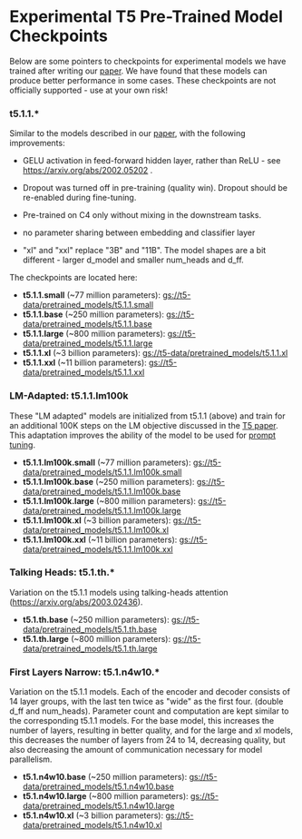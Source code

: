 # Experimental T5 Pre-Trained Model Checkpoints

Below are some pointers to checkpoints for experimental models we have trained after writing our [paper][paper].
We have found that these models can produce better performance in some cases.
These checkpoints are not officially supported - use at your own risk!

### t5.1.1.*

Similar to the models described in our [paper][paper], with the following improvements:

*  GELU activation in feed-forward hidden layer, rather than ReLU - see https://arxiv.org/abs/2002.05202 .

* Dropout was turned off in pre-training (quality win).  Dropout should be re-enabled during fine-tuning.

* Pre-trained on C4 only without mixing in the downstream tasks.

* no parameter sharing between embedding and classifier layer

* "xl" and "xxl" replace "3B" and "11B".  The model shapes are a bit different - larger d_model and smaller num_heads and d_ff.

The checkpoints are located here:

* **t5.1.1.small** (~77 million parameters): [gs://t5-data/pretrained_models/t5.1.1.small](https://console.cloud.google.com/storage/browser/t5-data/pretrained_models/t5.1.1.small/)
* **t5.1.1.base** (~250 million parameters): [gs://t5-data/pretrained_models/t5.1.1.base](https://console.cloud.google.com/storage/browser/t5-data/pretrained_models/t5.1.1.base/)
* **t5.1.1.large** (~800 million parameters): [gs://t5-data/pretrained_models/t5.1.1.large](https://console.cloud.google.com/storage/browser/t5-data/pretrained_models/t5.1.1.large/)
* **t5.1.1.xl** (~3 billion parameters): [gs://t5-data/pretrained_models/t5.1.1.xl](https://console.cloud.google.com/storage/browser/t5-data/pretrained_models/t5.1.1.xl/)
* **t5.1.1.xxl** (~11 billion parameters): [gs://t5-data/pretrained_models/t5.1.1.xxl](https://console.cloud.google.com/storage/browser/t5-data/pretrained_models/t5.1.1.xxl/)

### LM-Adapted: t5.1.1.lm100k

These "LM adapted" models are initialized from t5.1.1 (above) and train for an
additional 100K steps on the LM objective discussed in the [T5 paper][paper].
This adaptation improves the ability of the model to be used for [prompt
tuning](https://arxiv.org/abs/2104.08691).

* **t5.1.1.lm100k.small** (~77 million parameters): [gs://t5-data/pretrained_models/t5.1.1.lm100k.small](https://console.cloud.google.com/storage/browser/t5-data/pretrained_models/t5.1.1.lm100k.small/)
* **t5.1.1.lm100k.base** (~250 million parameters): [gs://t5-data/pretrained_models/t5.1.1.lm100k.base](https://console.cloud.google.com/storage/browser/t5-data/pretrained_models/t5.1.1.lm100k.base/)
* **t5.1.1.lm100k.large** (~800 million parameters): [gs://t5-data/pretrained_models/t5.1.1.lm100k.large](https://console.cloud.google.com/storage/browser/t5-data/pretrained_models/t5.1.1.lm100k.large/)
* **t5.1.1.lm100k.xl** (~3 billion parameters): [gs://t5-data/pretrained_models/t5.1.1.lm100k.xl](https://console.cloud.google.com/storage/browser/t5-data/pretrained_models/t5.1.1.lm100k.xl/)
* **t5.1.1.lm100k.xxl** (~11 billion parameters): [gs://t5-data/pretrained_models/t5.1.1.lm100k.xxl](https://console.cloud.google.com/storage/browser/t5-data/pretrained_models/t5.1.1.lm100k.xxl/)

### Talking Heads: t5.1.th.*

Variation on the t5.1.1 models using talking-heads attention (https://arxiv.org/abs/2003.02436).

* **t5.1.th.base** (~250 million parameters): [gs://t5-data/pretrained_models/t5.1.th.base](https://console.cloud.google.com/storage/browser/t5-data/pretrained_models/t5.1.th.base/)
* **t5.1.th.large** (~800 million parameters): [gs://t5-data/pretrained_models/t5.1.th.large](https://console.cloud.google.com/storage/browser/t5-data/pretrained_models/t5.1.th.large/)

[paper]: https://arxiv.org/abs/1910.10683

### First Layers Narrow: t5.1.n4w10.*

Variation on the t5.1.1 models.  Each of the encoder and decoder consists of 14
layer groups, with the last ten twice as "wide" as the first four.  (double d_ff
and num_heads). Parameter count and computation are kept similar to the
corresponding t5.1.1 models.  For the base model, this increases the number of
layers, resulting in better quality, and for the large and xl models, this
decreases the number of layers from 24 to 14, decreasing quality, but also
decreasing the amount of communication necessary for model parallelism.

* **t5.1.n4w10.base** (~250 million parameters): [gs://t5-data/pretrained_models/t5.1.n4w10.base](https://console.cloud.google.com/storage/browser/t5-data/pretrained_models/t5.1.n4w10.base/)
* **t5.1.n4w10.large** (~800 million parameters): [gs://t5-data/pretrained_models/t5.1.n4w10.large](https://console.cloud.google.com/storage/browser/t5-data/pretrained_models/t5.1.n4w10.large/)
* **t5.1.n4w10.xl** (~3 billion parameters): [gs://t5-data/pretrained_models/t5.1.n4w10.xl](https://console.cloud.google.com/storage/browser/t5-data/pretrained_models/t5.1.n4w10.xl/)



[paper]: https://arxiv.org/abs/1910.10683
